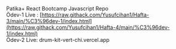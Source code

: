 Patika+ React Bootcamp Javascript Repo
<br>
Ödev-1 Live : [https://raw.githack.com/Yusufcihan1/Hafta-3/main/%C3%96dev-1/index.html](https://raw.githack.com/Yusufcihan1/Hafta-4/main/%C3%96dev-1/index.html)
<br>
Ödev-2 Live: drum-kit-vert-chi.vercel.app
